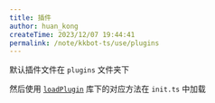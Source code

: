 ```yaml
---
title: 插件
author: huan_kong
createTime: 2023/12/07 19:44:41
permalink: /note/kkbot-ts/use/plugins
---
```


默认插件文件在 `plugins` 文件夹下

然后使用 [`loadPlugin`](../libs/loadPlugin.md) 库下的对应方法在 `init.ts` 中加载
